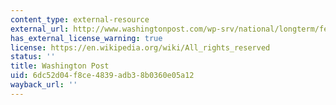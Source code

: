 ```yaml
---
content_type: external-resource
external_url: http://www.washingtonpost.com/wp-srv/national/longterm/fedguide/legislative.htm
has_external_license_warning: true
license: https://en.wikipedia.org/wiki/All_rights_reserved
status: ''
title: Washington Post
uid: 6dc52d04-f8ce-4839-adb3-8b0360e05a12
wayback_url: ''
---
```

